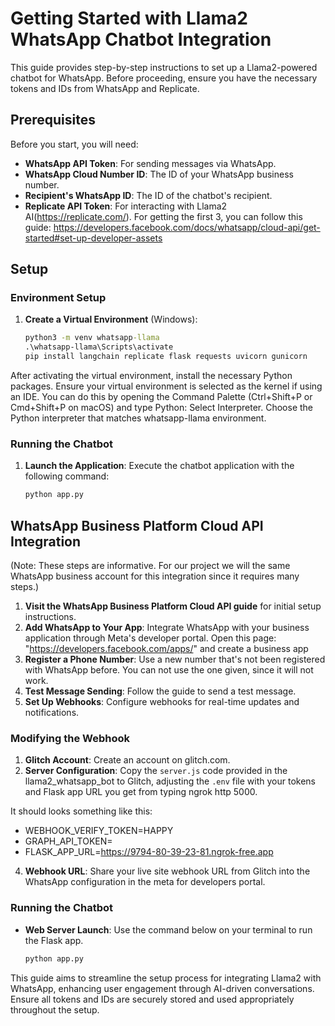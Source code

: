 # Getting Started with Llama2 WhatsApp Chatbot Integration

This guide provides step-by-step instructions to set up a Llama2-powered chatbot for WhatsApp. Before proceeding, ensure you have the necessary tokens and IDs from WhatsApp and Replicate.

## Prerequisites

Before you start, you will need:
- **WhatsApp API Token**: For sending messages via WhatsApp.
- **WhatsApp Cloud Number ID**: The ID of your WhatsApp business number.
- **Recipient's WhatsApp ID**: The ID of the chatbot's recipient.
- **Replicate API Token**: For interacting with Llama2 AI(https://replicate.com/).
For getting the first 3, you can follow this guide: https://developers.facebook.com/docs/whatsapp/cloud-api/get-started#set-up-developer-assets

## Setup

### Environment Setup

1. **Create a Virtual Environment** (Windows):
    ```cmd
    python3 -m venv whatsapp-llama
    .\whatsapp-llama\Scripts\activate
    pip install langchain replicate flask requests uvicorn gunicorn
    ```
After activating the virtual environment, install the necessary Python packages. Ensure your virtual environment is selected as the kernel if using an IDE. You can do this by opening the Command Palette (Ctrl+Shift+P or Cmd+Shift+P on macOS) and type Python: Select Interpreter.
Choose the Python interpreter that matches whatsapp-llama environment.

### Running the Chatbot

1. **Launch the Application**:
    Execute the chatbot application with the following command:
    ```cmd
    python app.py
    ```

## WhatsApp Business Platform Cloud API Integration

(Note: These steps are informative. For our project we will the same WhatsApp business account for this integration since it requires many steps.)

1. **Visit the WhatsApp Business Platform Cloud API guide** for initial setup instructions.
2. **Add WhatsApp to Your App**: Integrate WhatsApp with your business application through Meta's developer portal. Open this page: "https://developers.facebook.com/apps/" and create a business app
3. **Register a Phone Number**: Use a new number that's not been registered with WhatsApp before. You can not use the one given, since it will not work.
4. **Test Message Sending**: Follow the guide to send a test message.
5. **Set Up Webhooks**: Configure webhooks for real-time updates and notifications.

### Modifying the Webhook

1. **Glitch Account**: Create an account on glitch.com.
2. **Server Configuration**: Copy the `server.js` code provided in the llama2_whatsapp_bot to Glitch, adjusting the `.env` file with your tokens and Flask app URL you get from typing ngrok http 5000.

It should looks something like this:
   - WEBHOOK_VERIFY_TOKEN=HAPPY
   - GRAPH_API_TOKEN=
   - FLASK_APP_URL=https://9794-80-39-23-81.ngrok-free.app

4. **Webhook URL**: Share your live site webhook URL from Glitch into the WhatsApp configuration in the meta for developers portal.

### Running the Chatbot

- **Web Server Launch**: Use the command below on your terminal to run the Flask app.
    ```cmd
    python app.py
    ```

This guide aims to streamline the setup process for integrating Llama2 with WhatsApp, enhancing user engagement through AI-driven conversations. Ensure all tokens and IDs are securely stored and used appropriately throughout the setup.

